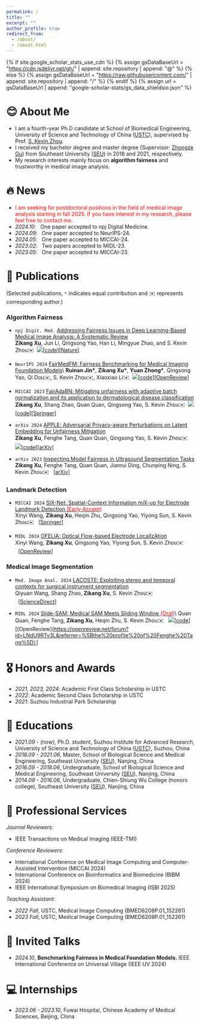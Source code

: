```yaml
---
permalink: /
title: ""
excerpt: ""
author_profile: true
redirect_from: 
  - /about/
  - /about.html
---
```


{% if site.google_scholar_stats_use_cdn %}
{% assign gsDataBaseUrl = "https://cdn.jsdelivr.net/gh/" | append: site.repository | append: "@" %}
{% else %}
{% assign gsDataBaseUrl = "https://raw.githubusercontent.com/" | append: site.repository | append: "/" %}
{% endif %}
{% assign url = gsDataBaseUrl | append: "google-scholar-stats/gs_data_shieldsio.json" %}

<span class='anchor' id='about-me'></span>

# 😊 About Me 

- I am a fourth-year Ph.D candidate at School of Biomedical Engineering, University of Science and Technology of China ([USTC](http://bme.ustc.edu.cn/)), supervised by Prof. [S. Kevin Zhou](https://sz.ustc.edu.cn/en/en_research_show/42.html).
- I received my bachelor degree and master degree (Supervisor: [Zhongze Gu](https://bme.seu.edu.cn/2011/1017/c463a12264/page.psp)) from Southeast University ([SEU](https://www.seu.edu.cn)) in 2018 and 2021, respectively.
- My research interests mainly focus on **algorithm fairness** and trustworthy in medical image analysis.

# 🔥 News

- <span style="color:red;">I am seeking for postdoctoral positions in the field of medical image analysis starting in fall 2025. If you have interest in my research, please feel free to contact me</span>.
- *2024.10*: &nbsp; One paper accepted to npj Digital Medicine.
- *2024.09*: &nbsp; One paper accepted to NeurIPS-24.
- *2024.05*: &nbsp; One paper accepted to MICCAI-24.
- *2023.02*: &nbsp; Two papers accepted to MIDL-23.
- *2023.05*: &nbsp; One paper accepted to MICCAI-23.

# 📝 Publications 
(Selected publications, `*` indicates equal contribution and ✉️ represents corresponding author.)

### Algorithm Fairness

- `npj Digit. Med.` [Addressing Fairness Issues in Deep Learning-Based Medical Image Analysis: A Systematic Review](https://www.nature.com/articles/s41746-024-01276-5)\
**Zikang Xu**, Jun Li, Qingsong Yao, Han Li, Mingyue Zhao, and S. Kevin Zhou✉️&nbsp;&nbsp;[![](https://img.shields.io/github/stars/XuZikang/FairAdaBN.svg?label=Stars&style=social)](https://github.com/XuZikang/Awesome-MedIA-Fairness)[[code](https://github.com/XuZikang/Awesome-MedIA-Fairness)][[Nature](https://www.nature.com/articles/s41746-024-01276-5)]

- `NeurIPS 2024` [FairMedFM: Fairness Benchmarking for Medical Imaging Foundation Models](https://openreview.net/forum?id=CyrKKKN3fs&referrer=%5Bthe%20profile%20of%20Yuan%20Zhong%5D(%2Fprofile%3Fid%3D~Yuan_Zhong5))\ **Ruinan Jin\***, **Zikang Xu\***, **Yuan Zhong\***, Qingsong Yao, Qi Dou✉️, S. Kevin Zhou✉️, Xiaoxiao Li✉️&nbsp;&nbsp;[![](https://img.shields.io/github/stars/FairMedFM/FairMedFM.svg?label=Stars&style=social)](https://github.com/FairMedFM/FairMedFM)[[code](https://github.com/FairMedFM/FairMedFM)][[OpenReview](https://openreview.net/forum?id=CyrKKKN3fs&referrer=%5Bthe%20profile%20of%20Yuan%20Zhong%5D(%2Fprofile%3Fid%3D~Yuan_Zhong5))]

- `MICCAI 2023` [FairAdaBN: Mitigating unfairness with adaptive batch normalization and its application to dermatological disease classification](https://arxiv.org/pdf/2303.08325)\
**Zikang Xu**, Shang Zhao, Quan Quan, Qingsong Yao, S. Kevin Zhou✉️&nbsp;&nbsp;[![](https://img.shields.io/github/stars/XuZikang/Awesome-MedIA-Fairness.svg?label=Stars&style=social)](https://github.com/XuZikang/FairAdaBN)[[code](https://github.com/XuZikang/FairAdaBN)][[Springer](https://link.springer.com/chapter/10.1007/978-3-031-43895-0_29)]

- `arXiv 2024` [APPLE: Adversarial Privacy-aware Perturbations on Latent Embedding for Unfairness Mitigation](https://arxiv.org/abs/2403.05114)\
**Zikang Xu**, Fenghe Tang, Quan Quan, Qingsong Yao, S. Kevin Zhou✉️ &nbsp;&nbsp;[![](https://img.shields.io/github/stars/XuZikang/APPLE.svg?label=Stars&style=social)](https://github.com/XuZikang/APPLE)[[code](https://github.com/XuZikang/APPLE)][[arXiv](https://arxiv.org/abs/2403.05114)]

- `arXiv 2023` [Inspecting Model Fairness in Ultrasound Segmentation Tasks](https://arxiv.org/abs/2312.02501)\
**Zikang Xu**, Fenghe Tang, Quan Quan, Jianrui Ding, Chunping Ning, S. Kevin Zhou✉️ &nbsp;&nbsp;[[arXiv](https://arxiv.org/abs/2312.02501)]

### Landmark Detection

- `MICCAI 2024` [SIX-Net: Spatial-Context Information miX-up for Electrode Landmark Detection <span style="color:red;">(Early Accept)</span>](https://link.springer.com/chapter/10.1007/978-3-031-72378-0_32)\
Xinyi Wang, **Zikang Xu**, Heqin Zhu, Qingsong Yao, Yiyong Sun, S. Kevin Zhou✉️ &nbsp;&nbsp;[[Springer](https://link.springer.com/chapter/10.1007/978-3-031-72378-0_32)]

- `MIDL 2024` [OFELIA: Optical Flow-based Electrode LocalIzAtion](https://openreview.net/pdf?id=8245ExLB4I)\
Xinyi Wang, **Zikang Xu**, Qingsong Yao, Yiyong Sun, S. Kevin Zhou✉️ &nbsp;&nbsp;[[OpenReview](https://openreview.net/pdf?id=8245ExLB4I)]

### Medical Image Segmentation

- `Med. Image Anal. 2024` [LACOSTE: Exploiting stereo and temporal contexts for surgical instrument segmentation](https://www.sciencedirect.com/science/article/pii/S0956566322008120)\
Qiyuan Wang, Shang Zhao, **Zikang Xu**, S. Kevin Zhou✉️ &nbsp;&nbsp;[[ScienceDirect](https://www.sciencedirect.com/science/article/pii/S0956566322008120)]

- `MIDL 2024` [Slide-SAM: Medical SAM Meets Sliding Window <span style="color:red;">(Oral)</span>](https://openreview.net/forum?id=LNdU9RTv3L&referrer=%5Bthe%20profile%20of%20Fenghe%20Tang%5D(%2Fprofile%3Fid%3D~Fenghe_Tang1))\
Quan Quan, Fenghe Tang, **Zikang Xu**, Heqin Zhu, S. Kevin Zhou✉️ &nbsp;&nbsp;[![](https://img.shields.io/github/stars/Curli-quan/Slide-SAM.svg?label=Stars&style=social)](https://github.com/Curli-quan/Slide-SAM)[[code](https://github.com/Curli-quan/Slide-SAM)][[OpenReview](https://openreview.net/forum?id=LNdU9RTv3L&referrer=%5Bthe%20profile%20of%20Fenghe%20Tang%5D）]


# 🎖 Honors and Awards
- *2021, 2023, 2024*: Academic First Class Scholarship in USTC
- *2022*: Academic Second Class Scholarship in USTC
- *2021*: Suzhou Industrial Park Scholarship


# 📖 Educations
- *2021.09 - (now)*, Ph.D. student, Suzhou Institute for Advanced Research, University of Science and Technology of China ([USTC](http://en.ustc.edu.cn/)), Suzhou, China
- *2018.09 - 2021.06*, Master, School of Biological Science and Medical Engineering, Southeast University ([SEU](https://bme.seu.edu.cn)), Nanjing, China
- *2016.09 - 2018.06*, Undergraduate, School of Biological Science and Medical Engineering, Southeast University ([SEU](https://bme.seu.edu.cn)), Nanjing, China
- *2014.09 - 2016.06*, Undergraduate, Chien-Shiung Wu College (honors college), Southeast University ([SEU](https://wjx.seu.edu.cn)), Nanjing, China
  
# 💬 Professional Services
*Journal Reviewers:* 
- IEEE Transactions on Medical Imaging (IEEE-TMI)

*Conference Reviewers:* 
- International Conference on Medical Image Computing and Computer-Assisted Intervention (MICCAI 2024)
- International Conference on Bioinformatics and Biomedicine (BIBM 2024)
- IEEE International Symposium on Biomedical Imaging (ISBI 2025)

*Teaching Assistant:*
- *2022 Fall*, USTC, Medical Image Computing (BMED6208P.01_152261)
- *2023 Fall*, USTC, Medical Image Computing (BMED6208P.01_152261)

# 💬 Invited Talks
- *2024.10*, **Benchmarking Fairness in Medical Foundation Models.** IEEE International Conference on Universal Village (IEEE UV 2024)

# 💻 Internships
- *2023.06 - 2023.10*, Fuwai Hospital, Chinese Academy of Medical Sciences, Beijing, China